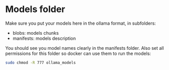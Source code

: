 # Models folder

Make sure you put your models here in the ollama format, in subfolders:
- blobs: models chunks
- manifests: models description

You should see you model names clearly in the manifests folder. Also set all permissions for this folder so docker can use them to run the models:

```bash
sudo chmod -R 777 ollama_models
```
